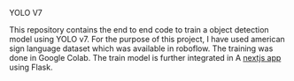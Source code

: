 YOLO V7

This repository contains the end to end code to train a object detection model using YOLO v7. For the purpose of this project, I have used american sign language dataset which was available in roboflow. The training was done in Google Colab. The train model is further integrated in A [nextjs app](https://github.com/Prabhas1225/Sign-Language-Detection-Using-Yolov7) using Flask.
